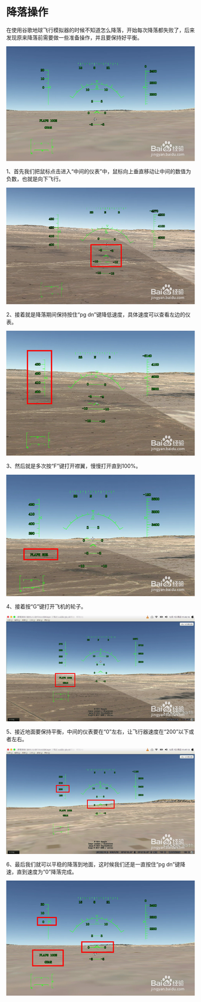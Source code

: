 # 降落操作


在使用谷歌地球飞行模拟器的时候不知道怎么降落，开始每次降落都失败了，后来发现原来降落前需要做一些准备操作，并且要保持好平衡。

![保持平衡](/imgs/landing01.jpg)

1、首先我们把鼠标点击进入“中间的仪表”中，鼠标向上垂直移动让中间的数值为负数，也就是向下飞行。

![向下飞行](/imgs/landing02.jpg)

2、接着就是降落期间保持按住“pg dn”键降低速度，具体速度可以查看左边的仪表。

![减速](/imgs/landing03.jpg)

3、然后就是多次按“F”键打开襟翼，慢慢打开直到100%。

![打开襟翼](/imgs/landing04.jpg)

4、接着按“G”键打开飞机的轮子。

![放起落架](/imgs/landing05.jpg)

5、接近地面要保持平衡，中间的仪表要在“0”左右，让飞行器速度在“200”以下或者左右。

![水平](/imgs/landing06.jpg)

6、最后我们就可以平稳的降落到地面，这时候我们还是一直按住“pg dn”键降速，直到速度为“0”降落完成。

![减速](/imgs/landing07.jpg)

